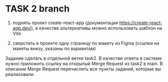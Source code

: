 # TASK 2 branch

1. поднять проект create-react-app (документация https://create-react-app.dev/), в качестве альтернативы можно использовать шаблон на Vite

2. сверстать в проекте одну страницу по макету из Figma (ссылки на макеты внизу, указаны по вариантам)

Задание сделать в отдельной ветке task2. В качестве ответа в системе нужно приложить ссылку на открытый Merge Request из task2 в main. В описании Merge Request перечислить все пункты заданий, которые вы реализовали.
